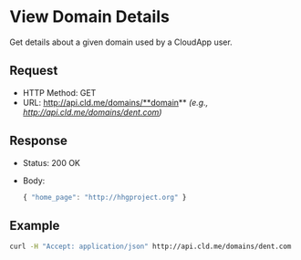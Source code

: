 # View Domain Details

Get details about a given domain used by a CloudApp user.

## Request

- HTTP Method: GET
- URL: http://api.cld.me/domains/**domain** _(e.g., http://api.cld.me/domains/dent.com)_

## Response

- Status: 200 OK
- Body:

  ```js
  { "home_page": "http://hhgproject.org" }
  ```

## Example

```bash
curl -H "Accept: application/json" http://api.cld.me/domains/dent.com
```